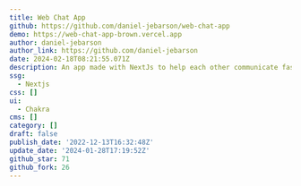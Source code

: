```yaml
---
title: Web Chat App
github: https://github.com/daniel-jebarson/web-chat-app
demo: https://web-chat-app-brown.vercel.app
author: daniel-jebarson
author_link: https://github.com/daniel-jebarson
date: 2024-02-18T08:21:55.071Z
description: An app made with NextJs to help each other communicate fastly and securely
ssg:
  - Nextjs
css: []
ui:
  - Chakra
cms: []
category: []
draft: false
publish_date: '2022-12-13T16:32:48Z'
update_date: '2024-01-28T17:19:52Z'
github_star: 71
github_fork: 26
---
```

